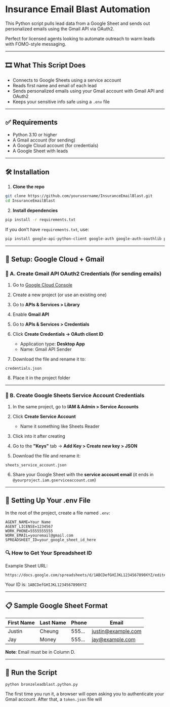 # Insurance Email Blast Automation

This Python script pulls lead data from a Google Sheet and sends out personalized emails using the Gmail API via OAuth2.

Perfect for licensed agents looking to automate outreach to warm leads with FOMO-style messaging.

---

## 🎞 What This Script Does

* Connects to Google Sheets using a service account
* Reads first name and email of each lead
* Sends personalized emails using your Gmail account with Gmail API and OAuth2
* Keeps your sensitive info safe using a `.env` file

---

## ✅ Requirements

* Python 3.10 or higher
* A Gmail account (for sending)
* A Google Cloud account (for credentials)
* A Google Sheet with leads

---

## 🛠 Installation

1. **Clone the repo**

```bash
git clone https://github.com/yourusername/InsuranceEmailBlast.git
cd InsuranceEmailBlast
```

2. **Install dependencies**

```bash
pip install -r requirements.txt
```

If you don’t have `requirements.txt`, use:

```bash
pip install google-api-python-client google-auth google-auth-oauthlib python-dotenv
```

---

## 🔐 Setup: Google Cloud + Gmail

### 📌 A. Create Gmail API OAuth2 Credentials (for sending emails)

1. Go to [Google Cloud Console](https://console.cloud.google.com/)
2. Create a new project (or use an existing one)
3. Go to **APIs & Services > Library**
4. Enable **Gmail API**
5. Go to **APIs & Services > Credentials**
6. Click **Create Credentials → OAuth client ID**

   * Application type: **Desktop App**
   * Name: Gmail API Sender
7. Download the file and rename it to:

```
credentials.json
```

8. Place it in the project folder

---

### 📌 B. Create Google Sheets Service Account Credentials

1. In the same project, go to **IAM & Admin > Service Accounts**
2. Click **Create Service Account**

   * Name it something like Sheets Reader
3. Click into it after creating
4. Go to the **"Keys"** tab → **Add Key > Create new key > JSON**
5. Download the file and rename it:

```
sheets_service_account.json
```

6. Share your Google Sheet with the **service account email** (it ends in `@yourproject.iam.gserviceaccount.com`)

---

## 📄 Setting Up Your .env File

In the root of the project, create a file named `.env`:

```env
AGENT_NAME=Your Name
AGENT_LICENSE=1234567
WORK_PHONE=5555555555
WORK_EMAIL=youremail@gmail.com
SPREADSHEET_ID=your_google_sheet_id_here
```

### 🔍 How to Get Your Spreadsheet ID

Example Sheet URL:

```
https://docs.google.com/spreadsheets/d/1ABCDefGHIJKL1234567890XYZ/edit#gid=0
```

Your ID is: `1ABCDefGHIJKL1234567890XYZ`

---

## 📋 Sample Google Sheet Format

| First Name | Last Name | Phone  | Email                                           |
| ---------- | --------- | ------ | ----------------------------------------------- |
| Justin     | Cheung    | 555... | [justin@example.com](mailto:justin@example.com) |
| Jay        | Money     | 555... | [jay@example.com](mailto:jay@example.com)       |

**Note**: Email must be in Column D.

---

## 🚀 Run the Script

```bash
python bronzeleadblast.python.py
```

The first time you run it, a browser will open asking you to authenticate your Gmail account. After that, a `token.json` file will

